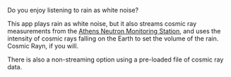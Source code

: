 Do you enjoy listening to rain as white noise?

This app plays rain as white noise, but it also streams cosmic ray measurements from the [Athens Neutron Monitoring Station](http://cosray.phys.uoa.gr), and uses the intensity of cosmic rays falling on the Earth to set the volume of the rain.  Cosmic Rayn, if you will.

There is also a non-streaming option using a pre-loaded file of cosmic ray data.
